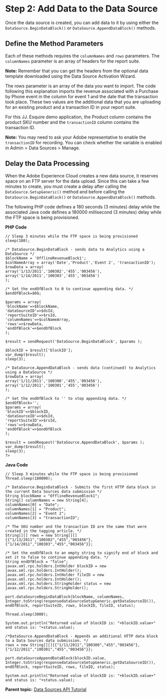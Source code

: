 # Step 2: Add Data to the Data Source

 

Once the data source is created, you can add data to it by using either the `DataSource.BeginDataBlock()` or `DataSource.AppendDataBlock()` methods.

## Define the Method Parameters

Each of these methods requires the `columnNames` and `rows` parameters. The `columnNames` parameter is an array of headers for the report suite.

**Note:** Remember that you can get the headers from the optional data template downloaded using the Data Source Activation Wizard.

The rows parameter is an array of the data you want to import. The code following this explanation imports the revenue associated with a Purchase by Phone event in the column for event 1 and the date that the transaction took place. These two values are the additional data that you are uploading for an existing product and a transaction ID in your report suite.

For this JJ. Esquire demo application, the Product column contains the product SKU number and the `transactionID` column contains the transaction ID.

**Note:** You may need to ask your Adobe representative to enable the `transactionID` for recording. You can check whether the variable is enabled in Admin \> Data Sources \> Manage.

## Delay the Data Processing

When the Adobe Experience Cloud creates a new data source, it reserves space on an FTP server for the data upload. Since this can take a few minutes to create, you must create a delay after calling the `DataSource.SetupGeneric()` method and before calling the `DataSource.BeginDataBlock()` or `DataSource.AppendDataBlock()` methods.

The following PHP code defines a 180 seconds \(3 minutes\) delay while the associated Java code defines a 180000 millisecond \(3 minutes\) delay while the FTP space is being provisioned.

**PHP Code** 

```
// Sleep 3 minutes while the FTP space is being provisioned 
sleep(180); 

/* DataSource.BeginDataBlock - sends data to Analytics using a DataSource */ 
$blockName = 'OfflineRevenueBlock1'; 
$colNameArray = array('Date','Product','Event 2', 'transactionID'); 
$rowData = array( 
array('1/13/2011','100302','455','003456'), 
array('1/14/2011','100303','455','003456') 
); 

/* Set the endOfBlock to 0 to continue appending data. */ 
$endOfBlock=â0â; 

$params = array( 
'blockName'=>$blockName, 
'dataSourceID'=>$dsId, 
'reportSuiteID'=>$rsId, 
'columnNames'=>$colNameArray, 
'rows'=>$rowData, 
'endOfBlock'=>$endOfBlock 
); 

$result = sendRequest('DataSource.BeginDataBlock', $params ); 

$blockID = $result['blockID']; 
var_dump($result); 
sleep(3); 

/* DataSource.AppendDataBlock - sends data (continued) to Analytics using a DataSource */ 
$rowData = array( 
array('1/11/2011','100300','455','003456'), 
array('1/12/2011','100301','455','003456') 
); 

/* Set the endOfBlock to '' to stop appending data. */ 
$endOfBlock=''; 
$params = array( 
'blockID'=>$blockID, 
'dataSourceID'=>$dsId, 
'reportSuiteID'=>$rsId, 
'rows'=>$rowData, 
'endOfBlock'=>$endOfBlock 
); 

$result = sendRequest('DataSource.AppendDataBlock', $params ); 
var_dump($result); 
sleep(3); 
?>
```

**Java Code** 

```
// Sleep 3 minutes while the FTP space is being provisioned 
Thread.sleep(180000); 

/* DataSource.BeginDataBlock - Submits the first HTTP data block in the current Data Sources data submission */ 
String blockName = "OfflineRevenueBlock1"; 
String[] columnNames = new String[4]; 
columnNames[0] = "Date"; 
columnNames[1] = "Product"; 
columnNames[2] = "Event 2"; 
columnNames[3] = "transactionID"; 

/* The SKU number and the transaction ID are the same that were created in the tagging article. */ 
String[][] rows = new String[][]{{"1/13/2011","100302","455","003456"}, {"1/14/2011","100303","455","003456"}}; 

/* Set the endOfBlock to an empty string to signify end of block and set it to false to continue appending data. */ 
String endOfBlock = "false"; 
javax.xml.rpc.holders.IntHolder blockID = new javax.xml.rpc.holders.IntHolder(); 
javax.xml.rpc.holders.IntHolder fileID = new javax.xml.rpc.holders.IntHolder(); 
javax.xml.rpc.holders.StringHolder status = new javax.xml.rpc.holders.StringHolder(); 

port.dataSourceBeginDataBlock(blockName, columnNames, Integer.toString(responsedataSourceSetupGeneric.getDataSourceID()), endOfBlock, reportSuiteID, rows, blockID, fileID, status); 

Thread.sleep(3000); 

System.out.println("Returned value of blockID is: "+blockID.value+" and status is: "+status.value); 

/*DataSource.AppendDataBlock - Appends an additional HTTP data block to a Data Sources data submission. */ 
rows = new String[][]{{"1/11/2011","100300","455","003456"}, {"1/12/2011","100301","455","003456"}}; 

port.dataSourceAppendDataBlock(blockID.value, Integer.toString(responsedataSourceSetupGeneric.getDataSourceID()), endOfBlock, reportSuiteID, rows, fileID, status); 

System.out.println("Returned value of blockID is: "+blockID.value+" and status is: "+status.value);
```

**Parent topic:** [Data Sources API Tutorial](c_Data_Sources_Overview.md)

